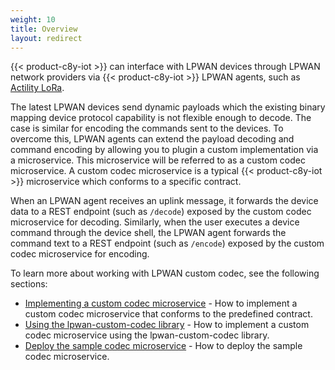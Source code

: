 ```yaml
---
weight: 10
title: Overview
layout: redirect
---
```


{{< product-c8y-iot >}} can interface with LPWAN devices through LPWAN network providers via {{< product-c8y-iot >}} LPWAN agents, such as [Actility LoRa](https://cumulocity.com/guides/protocol-integration/lora-actility/).

The latest LPWAN devices send dynamic payloads which the existing binary mapping device protocol capability is not flexible enough to decode.
The case is similar for encoding the commands sent to the devices.
To overcome this, LPWAN agents can extend the payload decoding and command encoding by allowing you to plugin a custom implementation via a microservice.
This microservice will be referred to as a custom codec microservice.
A custom codec microservice is a typical {{< product-c8y-iot >}} microservice which conforms to a specific contract.

When an LPWAN agent receives an uplink message, it forwards the device data to a REST endpoint (such as `/decode`) exposed by the custom codec microservice for decoding.
Similarly, when the user executes a device command through the device shell, the LPWAN agent forwards the command text to a REST endpoint (such as `/encode`) exposed by the custom codec microservice for encoding.  

To learn more about working with LPWAN custom codec, see the following sections:

* [Implementing a custom codec microservice](#implement-codec-microservice) - How to implement a custom codec microservice that conforms to the predefined contract.
* [Using the lpwan-custom-codec library](#implement-codec-microservice-using-lpwan-custom-codec-library) - How to implement a custom codec microservice using the lpwan-custom-codec library.
* [Deploy the sample codec microservice](#deploy-sample-codec-microservice) - How to deploy the sample codec microservice.
